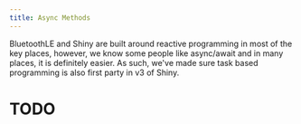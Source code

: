 ```yaml
---
title: Async Methods
---
```


BluetoothLE and Shiny are built around reactive programming in most of the key places, however, we know some people like async/await and in many places, it is definitely easier.  As such, we've made sure task based programming is also first party in v3 of Shiny.  

# TODO